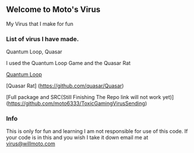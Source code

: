 ## Welcome to Moto's Virus

My Virus that I make for fun

### List of virus I have made.

Quantum Loop, Quasar

I used the Quantum Loop Game and the Quasar Rat

[Quantum Loop](https://cakeu.itch.io/quantum-loop)

[Quasar Rat] (https://github.com/quasar/Quasar)

[Full package and SRC(Still Finishing The Repo link will not work yet)] (https://github.com/moto6333/ToxicGamingVirusSending)


### Info

This is only for fun and learning I am not responsible for use of this code. If your code is in this and you wish I take it down email me at virus@willmoto.com

